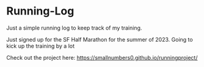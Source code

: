 # Running-Log

Just a simple running log to keep track of my training.

Just signed up for the SF Half Marathon for the summer of 2023. Going to kick up the training by a lot

Check out the project here:
https://smallnumbers0.github.io/runningproject/
